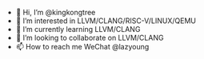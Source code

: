 - 👋 Hi, I’m @kingkongtree
- 👀 I’m interested in LLVM/CLANG/RISC-V/LINUX/QEMU
- 🌱 I’m currently learning LLVM/CLANG
- 💞️ I’m looking to collaborate on LLVM/CLANG
- 📫 How to reach me WeChat @lazyoung

<!---
kingkongtree/kingkongtree is a ✨ special ✨ repository because its `README.md` (this file) appears on your GitHub profile.
You can click the Preview link to take a look at your changes.
--->
